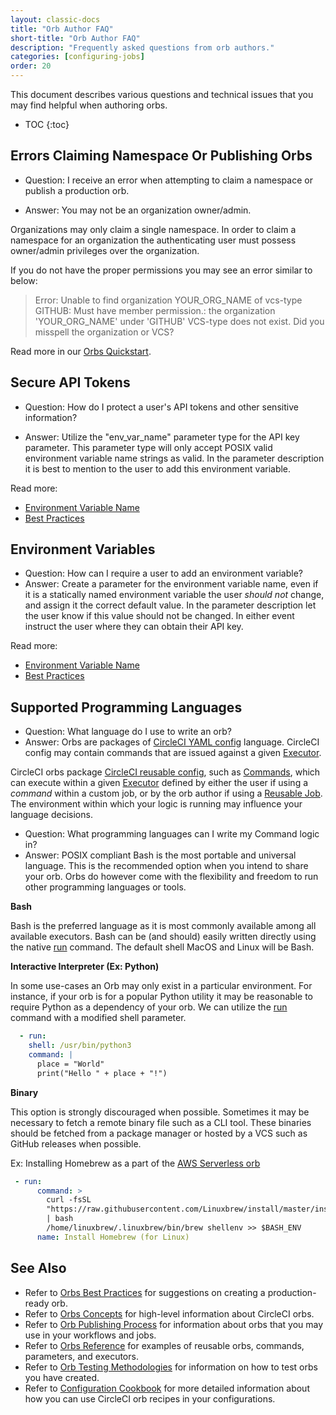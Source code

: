 ```yaml
---
layout: classic-docs
title: "Orb Author FAQ"
short-title: "Orb Author FAQ"
description: "Frequently asked questions from orb authors."
categories: [configuring-jobs]
order: 20
---
```


This document describes various questions and technical issues that you may find helpful when authoring orbs.

* TOC
{:toc}



## Errors Claiming Namespace Or Publishing Orbs

* Question: I receive an error when attempting to claim a namespace or publish a production orb.

* Answer: You may not be an organization owner/admin.

Organizations may only claim a single namespace. In order to claim a namespace for an organization the authenticating user must possess owner/admin privileges over the organization. 

If you do not have the proper permissions you may see an error similar to below:


> Error: Unable to find organization YOUR_ORG_NAME of vcs-type GITHUB: Must have member permission.: the organization 'YOUR_ORG_NAME' under 'GITHUB' VCS-type does not exist. Did you misspell the organization or VCS?


Read more in our [Orbs Quickstart]({{site.baseurl}}/2.0/orb-author/#orbs-quickstart).


## Secure API Tokens

* Question: How do I protect a user's API tokens and other sensitive information?

* Answer: Utilize the "env_var_name" parameter type for the API key parameter. This parameter type will only accept POSIX valid environment variable name strings as valid. In the parameter description it is best to mention to the user to add this environment variable. 

Read more:
* [Environment Variable Name]({{site.baseurl}}/2.0/reusing-config/#environment-variable-name)
* [Best Practices]({{site.baseurl}}/2.0/orbs-best-practices/)

## Environment Variables

* Question: How can I require a user to add an environment variable?
* Answer: Create a parameter for the environment variable name, even if it is a statically named environment variable the user _should not_ change, and assign it the correct default value. In the parameter description let the user know if this value should not be changed. In either event instruct the user where they can obtain their API key. 

Read more:
* [Environment Variable Name]({{site.baseurl}}/2.0/reusing-config/#environment-variable-name)
* [Best Practices]({{site.baseurl}}/2.0/orbs-best-practices/)

## Supported Programming Languages

* Question: What language do I use to write an orb?
* Answer: Orbs are packages of [CircleCI YAML config]({{site.baseurl}}/2.0/configuration-reference/) language. CircleCI config may contain commands that are issued against a given [Executor]({{site.baseurl}}/2.0/executor-intro/).

CircleCI orbs package [CircleCI reusable config]({{site.baseurl}}/2.0/reusing-config/), such as [Commands]({{site.baseurl}}/2.0/reusing-config/#authoring-reusable-commands), which can execute within a given [Executor]({{site.baseurl}}/2.0/executor-intro/) defined by either the user if using a _command_ within a custom job, or by the orb author if using a [Reusable Job]({{site.baseurl}}/2.0/orb-author-intro/#jobs). The environment within which your logic is running may influence your language decisions.

* Question: What programming languages can I write my Command logic in?
* Answer: POSIX compliant Bash is the most portable and universal language. This is the recommended option  when you intend to share your orb. Orbs do however come with the flexibility and freedom to run other programming languages or tools.

**Bash**

Bash is the preferred language as it is most commonly available among all available executors. Bash can be (and should) easily written directly using the native [run]({{site.baseurl}}/2.0/configuration-reference/#run) command. The default shell MacOS and Linux will be Bash.

**Interactive Interpreter (Ex: Python)**

In some use-cases an Orb may only exist in a particular environment. For instance, if your orb is for a popular Python utility it may be reasonable to require Python as a dependency of your orb. We can utilize the [run]({{site.baseurl}}/2.0/configuration-reference/#run) command with a modified shell parameter.

```yaml
  - run:
    shell: /usr/bin/python3
    command: |
      place = "World"
      print("Hello " + place + "!")
```

**Binary**

This option is strongly discouraged when possible. Sometimes it may be necessary to fetch a remote binary file such as a CLI tool. These binaries should be fetched from a package manager or hosted by a VCS such as GitHub releases when possible. 

Ex: Installing Homebrew as a part of the [AWS Serverless orb](https://circleci.com/orbs/registry/orb/circleci/aws-serverless#commands-install)

```yaml
 - run:
      command: >
        curl -fsSL
        "https://raw.githubusercontent.com/Linuxbrew/install/master/install.sh"
        | bash
        /home/linuxbrew/.linuxbrew/bin/brew shellenv >> $BASH_ENV
      name: Install Homebrew (for Linux)
```




## See Also
- Refer to [Orbs Best Practices]({{site.baseurl}}/2.0/orbs-best-practices) for suggestions on creating a production-ready orb.
- Refer to [Orbs Concepts]({{site.baseurl}}/2.0/using-orbs/) for high-level information about CircleCI orbs.
- Refer to [Orb Publishing Process]({{site.baseurl}}/2.0/creating-orbs/) for information about orbs that you may use in your workflows and jobs.
- Refer to [Orbs Reference]({{site.baseurl}}/2.0/reusing-config/) for examples of reusable orbs, commands, parameters, and executors.
- Refer to [Orb Testing Methodologies]({{site.baseurl}}/2.0/testing-orbs/) for information on how to test orbs you have created.
- Refer to [Configuration Cookbook]({{site.baseurl}}/2.0/configuration-cookbook/#configuration-recipes) for more detailed information about how you can use CircleCI orb recipes in your configurations.
